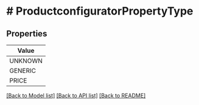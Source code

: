 # # ProductconfiguratorPropertyType


## Properties 



| Value |
------------ | 
UNKNOWN|&quot;PROPERTY_TYPE_UNKNOWN&quot;
GENERIC|&quot;PROPERTY_TYPE_GENERIC&quot;
PRICE|&quot;PROPERTY_TYPE_PRICE&quot;

[[Back to Model list]](../../README.md#models) [[Back to API list]](../../README.md#endpoints) [[Back to README]](../../README.md)

